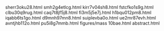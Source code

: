 sherr3oku28.html
smh2g4etlcg.html
kirr7v04sh8.html
fstcfko1s9g.html
clbu30q9rug.html
caq7t8jf5j8.html
fi3m5j5e7j.html
h1bqu012pm8.html
iqabb6ts1go.html
d9mnh97mn8.html
suiplevba0o.html
ue2mr87evh.html
avntjhb112o.html
pu5i8g7mmb.html
figures/mass
10bae.html
abstract.html
